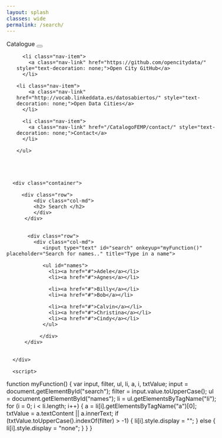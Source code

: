 ```yaml
---
layout: splash
classes: wide
permalink: /search/
---
```


<html>
  <head>
    <meta name="viewport" content="width=device-width, initial-scale=1.0">
    <meta charset="utf-8">
    <link id="u-page-google-font" rel="stylesheet" href="https://fonts.googleapis.com/css?family=Abril+Fatface:400">
    


<link rel="stylesheet" href="https://maxcdn.bootstrapcdn.com/bootstrap/4.5.2/css/bootstrap.min.css">
  <script src="https://ajax.googleapis.com/ajax/libs/jquery/3.5.1/jquery.min.js"></script>
  <script src="https://cdnjs.cloudflare.com/ajax/libs/popper.js/1.16.0/umd/popper.min.js"></script>
  <script src="https://maxcdn.bootstrapcdn.com/bootstrap/4.5.2/js/bootstrap.min.js"></script>
<link rel="stylesheet" href="https://maxcdn.bootstrapcdn.com/bootstrap/4.0.0/css/bootstrap.min.css" integrity="sha384-Gn5384xqQ1aoWXA+058RXPxPg6fy4IWvTNh0E263XmFcJlSAwiGgFAW/dAiS6JXm" crossorigin="anonymous">
	
<link href="/CatalogoFEMP/stylesheet.css" rel="stylesheet"/>
	
	    
 <div class="navMenu">   
    <nav class="navbar navbar-expand-lg navbar-light bg-light">
  <a class="navbar-brand" href="https://opencitydata.github.io/CatalogoFEMP/" style="text-decoration: none;">Catalogue</a>
  <button class="navbar-toggler" type="button" data-toggle="collapse" data-target="#navbarResponsive" aria-controls="navbarResponsive" aria-expanded="false" aria-label="Toggle navigation">
    <span class="navbar-toggler-icon"></span>
  </button>

  <div class="collapse navbar-collapse" id="navbarResponsive">
    <ul class="navbar-nav mr-auto">

      <li class="nav-item">
        <a class="nav-link" href="https://github.com/opencitydata/" style="text-decoration: none;">Open City GitHub</a>
      </li>
	    
	<li class="nav-item">
        <a class="nav-link" href="http://vocab.linkeddata.es/datosabiertos/" style="text-decoration: none;">Open Data Cities</a>
      </li>
      
      <li class="nav-item">
        <a class="nav-link" href="/CatalogoFEMP/contact/" style="text-decoration: none;">Contact</a>
      </li>
      
    </ul>
  </div>
</nav>
<br><br>
</div>
	  
  </head>
	
		
  <body class="bodyc" style="font-size: 16px;">
	
	  <div class="container">
		
		 <div class="row">	   
			 <div class="col-md">
			 <h2> Search </h2>
			 </div>
		  </div>
		  
		 
		   <div class="row">			   
			 <div class="col-md">
			   	<input type="text" id="search" onkeyup="myFunction()" placeholder="Search for names.." title="Type in a name">

				<ul id="names">
				  <li><a href="#">Adele</a></li>
				  <li><a href="#">Agnes</a></li>

				  <li><a href="#">Billy</a></li>
				  <li><a href="#">Bob</a></li>

				  <li><a href="#">Calvin</a></li>
				  <li><a href="#">Christina</a></li>
				  <li><a href="#">Cindy</a></li>
				</ul>
				 
			   </div>
		  </div>
		  
		  
	  </div>  
	  
	  <script>
function myFunction() {
    var input, filter, ul, li, a, i, txtValue;
    input = document.getElementById("search");
    filter = input.value.toUpperCase();
    ul = document.getElementById("names");
    li = ul.getElementsByTagName("li");
    for (i = 0; i < li.length; i++) {
        a = li[i].getElementsByTagName("a")[0];
        txtValue = a.textContent || a.innerText;
        if (txtValue.toUpperCase().indexOf(filter) > -1) {
            li[i].style.display = "";
        } else {
            li[i].style.display = "none";
        }
    }
}
</script>
		  
	  
    
  </body>
</html>




